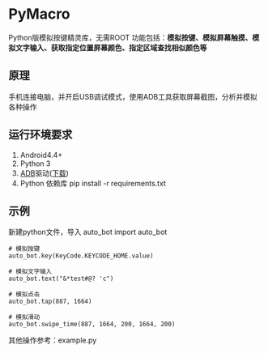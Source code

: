 # PyMacro

Python版模拟按键精灵库，无需ROOT
功能包括：**模拟按键、模拟屏幕触摸、模拟文字输入、获取指定位置屏幕颜色、指定区域查找相似颜色等**

## 原理
手机连接电脑，并开启USB调试模式，使用ADB工具获取屏幕截图，分析并模拟各种操作

## 运行环境要求

1. Android4.4+
2. Python 3
3. [ADB](https://developer.android.com/studio/releases/platform-tools.html)驱动([下载](https://adb.clockworkmod.com/))
4. Python 依赖库
    pip install -r requirements.txt


## 示例
新建python文件，导入 auto_bot
    import auto_bot


    # 模拟按键
    auto_bot.key(KeyCode.KEYCODE_HOME.value)

    # 模拟文字输入
    auto_bot.text("&*test#@? 'c")

    # 模拟点击
    auto_bot.tap(887, 1664)

    # 模拟滑动
    auto_bot.swipe_time(887, 1664, 200, 1664, 200)

其他操作参考：example.py